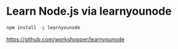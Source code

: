 # Learn Node.js via learnyounode

```bash
npm install -g learnyounode
```

https://github.com/workshopper/learnyounode
